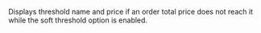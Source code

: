 Displays threshold name and price if an order total price does not reach it while the soft threshold option is enabled.
